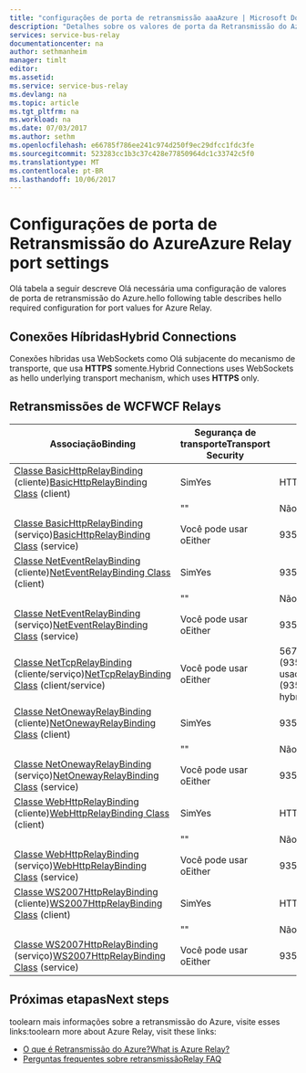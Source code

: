 ```yaml
---
title: "configurações de porta de retransmissão aaaAzure | Microsoft Docs"
description: "Detalhes sobre os valores de porta da Retransmissão do Azure."
services: service-bus-relay
documentationcenter: na
author: sethmanheim
manager: timlt
editor: 
ms.assetid: 
ms.service: service-bus-relay
ms.devlang: na
ms.topic: article
ms.tgt_pltfrm: na
ms.workload: na
ms.date: 07/03/2017
ms.author: sethm
ms.openlocfilehash: e66785f786ee241c974d250f9ec29dfcc1fdc3fe
ms.sourcegitcommit: 523283cc1b3c37c428e77850964dc1c33742c5f0
ms.translationtype: MT
ms.contentlocale: pt-BR
ms.lasthandoff: 10/06/2017
---
```

# <a name="azure-relay-port-settings"></a><span data-ttu-id="b9739-103">Configurações de porta de Retransmissão do Azure</span><span class="sxs-lookup"><span data-stu-id="b9739-103">Azure Relay port settings</span></span>

<span data-ttu-id="b9739-104">Olá tabela a seguir descreve Olá necessária uma configuração de valores de porta de retransmissão do Azure.</span><span class="sxs-lookup"><span data-stu-id="b9739-104">hello following table describes hello required configuration for port values for Azure Relay.</span></span>

## <a name="hybrid-connections"></a><span data-ttu-id="b9739-105">Conexões Híbridas</span><span class="sxs-lookup"><span data-stu-id="b9739-105">Hybrid Connections</span></span>
<span data-ttu-id="b9739-106">Conexões híbridas usa WebSockets como Olá subjacente do mecanismo de transporte, que usa **HTTPS** somente.</span><span class="sxs-lookup"><span data-stu-id="b9739-106">Hybrid Connections uses WebSockets as hello underlying transport mechanism, which uses **HTTPS** only.</span></span> 

## <a name="wcf-relays"></a><span data-ttu-id="b9739-107">Retransmissões de WCF</span><span class="sxs-lookup"><span data-stu-id="b9739-107">WCF Relays</span></span>
  
|<span data-ttu-id="b9739-108">Associação</span><span class="sxs-lookup"><span data-stu-id="b9739-108">Binding</span></span>|<span data-ttu-id="b9739-109">Segurança de transporte</span><span class="sxs-lookup"><span data-stu-id="b9739-109">Transport Security</span></span>|<span data-ttu-id="b9739-110">Porta</span><span class="sxs-lookup"><span data-stu-id="b9739-110">Port</span></span>|  
|-------------|------------------------|----------|  
|<span data-ttu-id="b9739-111">[Classe BasicHttpRelayBinding](/dotnet/api/microsoft.servicebus.basichttprelaybinding) (cliente)</span><span class="sxs-lookup"><span data-stu-id="b9739-111">[BasicHttpRelayBinding Class](/dotnet/api/microsoft.servicebus.basichttprelaybinding) (client)</span></span>|<span data-ttu-id="b9739-112">Sim</span><span class="sxs-lookup"><span data-stu-id="b9739-112">Yes</span></span>|<span data-ttu-id="b9739-113">HTTPS</span><span class="sxs-lookup"><span data-stu-id="b9739-113">HTTPS</span></span>| 
| |<span data-ttu-id="b9739-114">"</span><span class="sxs-lookup"><span data-stu-id="b9739-114">"</span></span> |<span data-ttu-id="b9739-115">Não</span><span class="sxs-lookup"><span data-stu-id="b9739-115">No</span></span>|<span data-ttu-id="b9739-116">HTTP</span><span class="sxs-lookup"><span data-stu-id="b9739-116">HTTP</span></span>|  
|<span data-ttu-id="b9739-117">[Classe BasicHttpRelayBinding](/dotnet/api/microsoft.servicebus.basichttprelaybinding) (serviço)</span><span class="sxs-lookup"><span data-stu-id="b9739-117">[BasicHttpRelayBinding Class](/dotnet/api/microsoft.servicebus.basichttprelaybinding) (service)</span></span>|<span data-ttu-id="b9739-118">Você pode usar o</span><span class="sxs-lookup"><span data-stu-id="b9739-118">Either</span></span>|<span data-ttu-id="b9739-119">9351/HTTP</span><span class="sxs-lookup"><span data-stu-id="b9739-119">9351/HTTP</span></span>|  
|<span data-ttu-id="b9739-120">[Classe NetEventRelayBinding](/dotnet/api/microsoft.servicebus.neteventrelaybinding) (cliente)</span><span class="sxs-lookup"><span data-stu-id="b9739-120">[NetEventRelayBinding Class](/dotnet/api/microsoft.servicebus.neteventrelaybinding) (client)</span></span>|<span data-ttu-id="b9739-121">Sim</span><span class="sxs-lookup"><span data-stu-id="b9739-121">Yes</span></span>|<span data-ttu-id="b9739-122">9351/HTTPS</span><span class="sxs-lookup"><span data-stu-id="b9739-122">9351/HTTPS</span></span>|  
||<span data-ttu-id="b9739-123">"</span><span class="sxs-lookup"><span data-stu-id="b9739-123">"</span></span> |<span data-ttu-id="b9739-124">Não</span><span class="sxs-lookup"><span data-stu-id="b9739-124">No</span></span>|<span data-ttu-id="b9739-125">9350/HTTP</span><span class="sxs-lookup"><span data-stu-id="b9739-125">9350/HTTP</span></span>|  
|<span data-ttu-id="b9739-126">[Classe NetEventRelayBinding](/dotnet/api/microsoft.servicebus.neteventrelaybinding) (serviço)</span><span class="sxs-lookup"><span data-stu-id="b9739-126">[NetEventRelayBinding Class](/dotnet/api/microsoft.servicebus.neteventrelaybinding) (service)</span></span>|<span data-ttu-id="b9739-127">Você pode usar o</span><span class="sxs-lookup"><span data-stu-id="b9739-127">Either</span></span>|<span data-ttu-id="b9739-128">9351/HTTP</span><span class="sxs-lookup"><span data-stu-id="b9739-128">9351/HTTP</span></span>|  
|<span data-ttu-id="b9739-129">[Classe NetTcpRelayBinding](/dotnet/api/microsoft.servicebus.nettcprelaybinding) (cliente/serviço)</span><span class="sxs-lookup"><span data-stu-id="b9739-129">[NetTcpRelayBinding Class](/dotnet/api/microsoft.servicebus.nettcprelaybinding) (client/service)</span></span>|<span data-ttu-id="b9739-130">Você pode usar o</span><span class="sxs-lookup"><span data-stu-id="b9739-130">Either</span></span>|<span data-ttu-id="b9739-131">5671/9352/HTTP (9352/9353 se híbrido for usado)</span><span class="sxs-lookup"><span data-stu-id="b9739-131">5671/9352/HTTP (9352/9353 if using hybrid)</span></span>|  
|<span data-ttu-id="b9739-132">[Classe NetOnewayRelayBinding](/dotnet/api/microsoft.servicebus.netonewayrelaybinding) (cliente)</span><span class="sxs-lookup"><span data-stu-id="b9739-132">[NetOnewayRelayBinding Class](/dotnet/api/microsoft.servicebus.netonewayrelaybinding) (client)</span></span>|<span data-ttu-id="b9739-133">Sim</span><span class="sxs-lookup"><span data-stu-id="b9739-133">Yes</span></span>|<span data-ttu-id="b9739-134">9351/HTTPS</span><span class="sxs-lookup"><span data-stu-id="b9739-134">9351/HTTPS</span></span>|  
||<span data-ttu-id="b9739-135">"</span><span class="sxs-lookup"><span data-stu-id="b9739-135">"</span></span> |<span data-ttu-id="b9739-136">Não</span><span class="sxs-lookup"><span data-stu-id="b9739-136">No</span></span>|<span data-ttu-id="b9739-137">9350/HTTP</span><span class="sxs-lookup"><span data-stu-id="b9739-137">9350/HTTP</span></span>|  
|<span data-ttu-id="b9739-138">[Classe NetOnewayRelayBinding](/dotnet/api/microsoft.servicebus.netonewayrelaybinding) (serviço)</span><span class="sxs-lookup"><span data-stu-id="b9739-138">[NetOnewayRelayBinding Class](/dotnet/api/microsoft.servicebus.netonewayrelaybinding) (service)</span></span>|<span data-ttu-id="b9739-139">Você pode usar o</span><span class="sxs-lookup"><span data-stu-id="b9739-139">Either</span></span>|<span data-ttu-id="b9739-140">9351/HTTP</span><span class="sxs-lookup"><span data-stu-id="b9739-140">9351/HTTP</span></span>|  
|<span data-ttu-id="b9739-141">[Classe WebHttpRelayBinding](/dotnet/api/microsoft.servicebus.webhttprelaybinding) (cliente)</span><span class="sxs-lookup"><span data-stu-id="b9739-141">[WebHttpRelayBinding Class](/dotnet/api/microsoft.servicebus.webhttprelaybinding) (client)</span></span>|<span data-ttu-id="b9739-142">Sim</span><span class="sxs-lookup"><span data-stu-id="b9739-142">Yes</span></span>|<span data-ttu-id="b9739-143">HTTPS</span><span class="sxs-lookup"><span data-stu-id="b9739-143">HTTPS</span></span>|  
||<span data-ttu-id="b9739-144">"</span><span class="sxs-lookup"><span data-stu-id="b9739-144">"</span></span> |<span data-ttu-id="b9739-145">Não</span><span class="sxs-lookup"><span data-stu-id="b9739-145">No</span></span>|<span data-ttu-id="b9739-146">HTTP</span><span class="sxs-lookup"><span data-stu-id="b9739-146">HTTP</span></span>|  
|<span data-ttu-id="b9739-147">[Classe WebHttpRelayBinding](/dotnet/api/microsoft.servicebus.webhttprelaybinding) (serviço)</span><span class="sxs-lookup"><span data-stu-id="b9739-147">[WebHttpRelayBinding Class](/dotnet/api/microsoft.servicebus.webhttprelaybinding) (service)</span></span>|<span data-ttu-id="b9739-148">Você pode usar o</span><span class="sxs-lookup"><span data-stu-id="b9739-148">Either</span></span>|<span data-ttu-id="b9739-149">9351/HTTP</span><span class="sxs-lookup"><span data-stu-id="b9739-149">9351/HTTP</span></span>|  
|<span data-ttu-id="b9739-150">[Classe WS2007HttpRelayBinding](/dotnet/api/microsoft.servicebus.ws2007httprelaybinding) (cliente)</span><span class="sxs-lookup"><span data-stu-id="b9739-150">[WS2007HttpRelayBinding Class](/dotnet/api/microsoft.servicebus.ws2007httprelaybinding) (client)</span></span>|<span data-ttu-id="b9739-151">Sim</span><span class="sxs-lookup"><span data-stu-id="b9739-151">Yes</span></span>|<span data-ttu-id="b9739-152">HTTPS</span><span class="sxs-lookup"><span data-stu-id="b9739-152">HTTPS</span></span>|  
||<span data-ttu-id="b9739-153">"</span><span class="sxs-lookup"><span data-stu-id="b9739-153">"</span></span> |<span data-ttu-id="b9739-154">Não</span><span class="sxs-lookup"><span data-stu-id="b9739-154">No</span></span>|<span data-ttu-id="b9739-155">HTTP</span><span class="sxs-lookup"><span data-stu-id="b9739-155">HTTP</span></span>|  
|<span data-ttu-id="b9739-156">[Classe WS2007HttpRelayBinding](/dotnet/api/microsoft.servicebus.ws2007httprelaybinding) (serviço)</span><span class="sxs-lookup"><span data-stu-id="b9739-156">[WS2007HttpRelayBinding Class](/dotnet/api/microsoft.servicebus.ws2007httprelaybinding) (service)</span></span>|<span data-ttu-id="b9739-157">Você pode usar o</span><span class="sxs-lookup"><span data-stu-id="b9739-157">Either</span></span>|<span data-ttu-id="b9739-158">9351/HTTP</span><span class="sxs-lookup"><span data-stu-id="b9739-158">9351/HTTP</span></span>|

## <a name="next-steps"></a><span data-ttu-id="b9739-159">Próximas etapas</span><span class="sxs-lookup"><span data-stu-id="b9739-159">Next steps</span></span>
<span data-ttu-id="b9739-160">toolearn mais informações sobre a retransmissão do Azure, visite esses links:</span><span class="sxs-lookup"><span data-stu-id="b9739-160">toolearn more about Azure Relay, visit these links:</span></span>
* [<span data-ttu-id="b9739-161">O que é Retransmissão do Azure?</span><span class="sxs-lookup"><span data-stu-id="b9739-161">What is Azure Relay?</span></span>](relay-what-is-it.md)
* [<span data-ttu-id="b9739-162">Perguntas frequentes sobre retransmissão</span><span class="sxs-lookup"><span data-stu-id="b9739-162">Relay FAQ</span></span>](relay-faq.md)